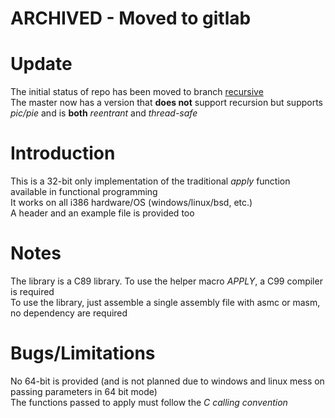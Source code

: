 # ARCHIVED - Moved to gitlab


# Update
The initial status of repo has been moved to branch [recursive](../../tree/recursive)\
The master now has a version that **does not** support recursion but supports _pic/pie_ and is **both** *reentrant* and *thread-safe*  

# Introduction
This is a 32-bit only implementation of the traditional *apply* function available in functional programming\
It works on all i386 hardware/OS (windows/linux/bsd, etc.)\
A header and an example file is provided too

# Notes
The library is a C89 library. To use the helper macro *APPLY*, a C99 compiler is required\
To use the library, just assemble a single assembly file with asmc or masm, no dependency are required

# Bugs/Limitations
No 64-bit is provided (and is not planned due to windows and linux mess on passing parameters in 64 bit mode)\
The functions passed to apply must follow the _C calling convention_
